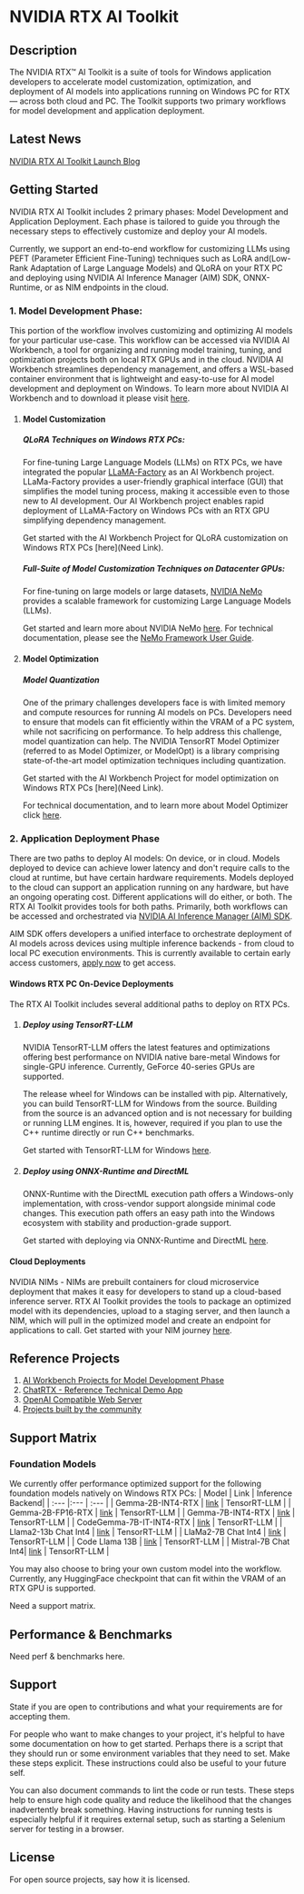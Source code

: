 # NVIDIA RTX AI Toolkit

## Description
The NVIDIA RTX™ AI Toolkit is a suite of tools for Windows application developers to accelerate model customization, optimization, and deployment of AI models into applications running on Windows PC for RTX — across both cloud and PC. The Toolkit supports two primary workflows for model development and application deployment.

## Latest News
[NVIDIA RTX AI Toolkit Launch Blog](NeedLink)

## Getting Started
NVIDIA RTX AI Toolkit includes 2 primary phases: Model Development and Application Deployment. Each phase is tailored to guide you through the necessary steps to effectively customize and deploy your AI models. 

Currently, we support an end-to-end workflow for customizing LLMs using PEFT (Parameter Efficient Fine-Tuning) techniques such as LoRA and(Low-Rank Adaptation of Large Language Models) and QLoRA on your RTX PC and deploying using NVIDIA AI Inference Manager (AIM) SDK, ONNX-Runtime, or as NIM endpoints in the cloud.

### 1. Model Development Phase: 
This portion of the workflow involves customizing and optimizing AI models for your particular use-case. This workflow can be accessed via NVIDIA AI Workbench, a tool for organizing and running model training, tuning, and optimization projects both on local RTX GPUs and in the cloud. NVIDIA AI Workbench streamlines dependency management, and offers a WSL-based container environment that is lightweight and easy-to-use for AI model development and deployment on Windows. To learn more about NVIDIA AI Workbench and to download it please visit [here](https://www.nvidia.com/en-us/deep-learning-ai/solutions/data-science/workbench/).
            
1. #### Model Customization 
    ##### QLoRA Techniques on Windows RTX PCs:
    For fine-tuning Large Language Models (LLMs) on RTX PCs, we have integrated the popular [LLaMA-Factory](https://github.com/hiyouga/LLaMA-Factory) as an AI Workbench project. LLaMa-Factory provides a user-friendly graphical interface (GUI) that simplifies the model tuning process, making it accessible even to those new to AI development. Our AI Workbench project enables rapid deployment of LLaMA-Factory on Windows PCs with an RTX GPU simplifying dependency management.

    Get started with the AI Workbench Project for QLoRA customization on Windows RTX PCs [here](Need Link).

    ##### Full-Suite of Model Customization Techniques on Datacenter GPUs:
    For fine-tuning on large models or large datasets, [NVIDIA NeMo](https://github.com/NVIDIA/NeMo) provides a scalable framework for customizing Large Language Models (LLMs).

    Get started and learn more about NVIDIA NeMo [here](https://www.nvidia.com/en-us/ai-data-science/products/nemo/).
    For technical documentation, please see the [NeMo Framework User Guide](https://docs.nvidia.com/nemo-framework/user-guide/latest/playbooks/index.html).



2. #### Model Optimization
    ##### Model Quantization
    One of the primary challenges developers face is with limited memory and compute resources for running AI models on PCs. Developers need to ensure that models can fit efficiently within the VRAM of a PC system, while not sacrificing on performance. To help address this challenge, model quantization can help. The NVIDIA TensorRT Model Optimizer (referred to as Model Optimizer, or ModelOpt) is a library comprising state-of-the-art model optimization techniques including quantization. 

    Get started with the AI Workbench Project for model optimization on Windows RTX PCs [here](Need Link).

    For technical documentation, and to learn more about Model Optimizer click [here](https://github.com/NVIDIA/TensorRT-Model-Optimizer).


### 2. Application Deployment Phase
There are two paths to deploy AI models: On device, or in cloud. Models deployed to device can achieve lower latency and don't require calls to the cloud at runtime, but have certain hardware requirements. Models deployed to the cloud can support an application running on any hardware, but have an ongoing operating cost. Different applications will do either, or both. The RTX AI Toolkit provides tools for both paths. Primarily, both workflows can be accessed and orchestrated via [NVIDIA AI Inference Manager (AIM) SDK](NeedLink). 

AIM SDK offers developers a unified interface to orchestrate deployment of AI models across devices using multiple inference backends -  from cloud to local PC execution environments. This is currently available to certain early access customers, [apply now](NeedLink) to get access.


#### Windows RTX PC On-Device Deployments
The RTX AI Toolkit includes several additional paths to deploy on RTX PCs.

1. ##### Deploy using TensorRT-LLM
    NVIDIA TensorRT-LLM offers the latest features and optimizations offering best performance on NVIDIA native bare-metal Windows for single-GPU inference. Currently, GeForce 40-series GPUs are supported. 

    The release wheel for Windows can be installed with pip. Alternatively, you can build TensorRT-LLM for Windows from the source. Building from the source is an advanced option and is not necessary for building or running LLM engines. It is, however, required if you plan to use the C++ runtime directly or run C++ benchmarks.

    Get started with TensorRT-LLM for Windows [here](NeedLink).

2. ##### Deploy using ONNX-Runtime and DirectML
    ONNX-Runtime with the DirectML execution path offers a Windows-only implementation, with cross-vendor support alongside minimal code changes. This execution path offers an easy path into the Windows ecosystem with stability and production-grade support.

    Get started with deploying via ONNX-Runtime and DirectML [here](NeedLink).


#### Cloud Deployments
NVIDIA NIMs - NIMs are prebuilt containers for cloud microservice deployment that makes it easy for developers to stand up a cloud-based inference server. RTX AI Toolkit provides the tools to package an optimized model with its dependencies, upload to a staging server, and then launch a NIM, which will pull in the optimized model and create an endpoint for applications to call. Get started with your NIM journey [here](https://build.nvidia.com/explore/discover).


## Reference Projects
1. [AI Workbench Projects for Model Development Phase](NeedLink)
2. [ChatRTX - Reference Technical Demo App](NeedLink)
3. [OpenAI Compatible Web Server](https://github.com/NVIDIA/trt-llm-as-openai-windows)
4. [Projects built by the community](https://www.nvidia.com/en-us/ai-data-science/generative-ai/rtx-developer-contest/winners/)

## Support Matrix
 ### Foundation Models
 We currently offer performance optimized support for the following foundation models natively on Windows RTX PCs:
 | Model  | Link | Inference Backend|
 | :---   |:---   | :---   |
 | Gemma-2B-INT4-RTX | [link](https://catalog.ngc.nvidia.com/orgs/nvidia/resources/gemma-2b-int4-rtx) | TensorRT-LLM |
 | Gemma-2B-FP16-RTX | [link](https://catalog.ngc.nvidia.com/orgs/nvidia/resources/gemma-2b-fp16-rtx) | TensorRT-LLM |
 | Gemma-7B-INT4-RTX | [link](https://catalog.ngc.nvidia.com/orgs/nvidia/teams/llama/resources/gemma-7b-int4-rtx) | TensorRT-LLM |
 | CodeGemma-7B-IT-INT4-RTX | [link](https://catalog.ngc.nvidia.com/orgs/nvidia/resources/codegemma7bitint4) | TensorRT-LLM |
 | Llama2-13b Chat Int4 | [link](https://catalog.ngc.nvidia.com/orgs/nvidia/teams/llama/models/llama2-13b) | TensorRT-LLM |
 | LlaMa2-7B Chat Int4 | [link](https://catalog.ngc.nvidia.com/orgs/nvidia/models/llama2-7b) | TensorRT-LLM |
 | Code Llama 13B | [link](https://catalog.ngc.nvidia.com/orgs/nvidia/models/code_llama) | TensorRT-LLM |
 | Mistral-7B Chat Int4| [link](https://catalog.ngc.nvidia.com/orgs/nvidia/teams/llama/models/mistral-7b-int4-chat) | TensorRT-LLM |

You may also choose to bring your own custom model into the workflow. Currently, any HuggingFace checkpoint that can fit within the VRAM of an RTX GPU is supported.

Need a support matrix.

## Performance & Benchmarks
Need perf & benchmarks here.

## Support
State if you are open to contributions and what your requirements are for accepting them.

For people who want to make changes to your project, it's helpful to have some documentation on how to get started. Perhaps there is a script that they should run or some environment variables that they need to set. Make these steps explicit. These instructions could also be useful to your future self.

You can also document commands to lint the code or run tests. These steps help to ensure high code quality and reduce the likelihood that the changes inadvertently break something. Having instructions for running tests is especially helpful if it requires external setup, such as starting a Selenium server for testing in a browser.


## License
For open source projects, say how it is licensed.